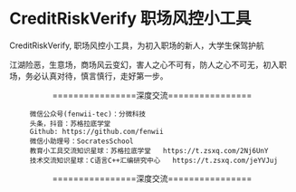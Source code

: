 # CreditRiskVerify 职场风控小工具
CreditRiskVerify, 职场风控小工具，为初入职场的新人，大学生保驾护航

江湖险恶，生意场，商场风云变幻，害人之心不可有，防人之心不可无，初入职场，务必认真对待，慎言慎行，走好第一步。


<p align="center">
================深度交流================
</p>


<p align="center">
  
		 微信公众号(fenwii-tec)：分微科技
		 头条，抖音：苏格拉底学堂
		 Github: https://github.com/fenwii
		 微信小助理号：SocratesSchool
		 教育小工具交流知识星球：苏格拉底学堂   https://t.zsxq.com/2Nj6UnY 
		 技术交流知识星球：C语言C++汇编研究中心   https://t.zsxq.com/jeYVJuj
</p>  
<p align="center">
================深度交流================
</p>
